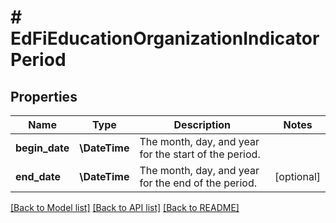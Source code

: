# # EdFiEducationOrganizationIndicatorPeriod

## Properties

Name | Type | Description | Notes
------------ | ------------- | ------------- | -------------
**begin_date** | **\DateTime** | The month, day, and year for the start of the period. |
**end_date** | **\DateTime** | The month, day, and year for the end of the period. | [optional]

[[Back to Model list]](../../README.md#models) [[Back to API list]](../../README.md#endpoints) [[Back to README]](../../README.md)
